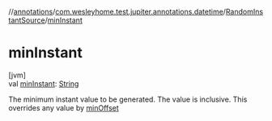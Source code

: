 //[annotations](../../../index.md)/[com.wesleyhome.test.jupiter.annotations.datetime](../index.md)/[RandomInstantSource](index.md)/[minInstant](min-instant.md)

# minInstant

[jvm]\
val [minInstant](min-instant.md): [String](https://kotlinlang.org/api/latest/jvm/stdlib/kotlin/-string/index.html)

The minimum instant value to be generated. The value is inclusive. This overrides any value by [minOffset](min-offset.md)
